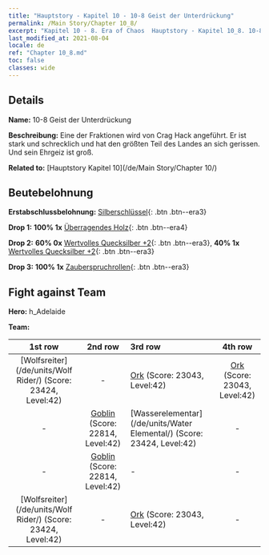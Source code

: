 ```yaml
---
title: "Hauptstory - Kapitel 10 - 10-8 Geist der Unterdrückung"
permalink: /Main Story/Chapter 10_8/
excerpt: "Kapitel 10 - 8. Era of Chaos  Hauptstory - Kapitel 10_8. 10-8 Geist der Unterdrückung"
last_modified_at: 2021-08-04
locale: de
ref: "Chapter 10_8.md"
toc: false
classes: wide
---
```


## Details

 **Name:** 10-8 Geist der Unterdrückung

 **Beschreibung:** Eine der Fraktionen wird von Crag Hack angeführt. Er ist stark und schrecklich und hat den größten Teil des Landes an sich gerissen. Und sein Ehrgeiz ist groß.

 **Related to:** [Hauptstory Kapitel 10](/de/Main Story/Chapter 10/)

## Beutebelohnung

 **Erstabschlussbelohnung:** [Silberschlüssel](/ItemsDE/con_693/){: .btn .btn--era3}

 **Drop 1:** **100% 1x** [Überragendes Holz](/ItemsDE/mat_34/){: .btn .btn--era4}

 **Drop 2:** **60% 0x** [Wertvolles Quecksilber +2](/ItemsDE/mat_28/){: .btn .btn--era3}, **40% 1x** [Wertvolles Quecksilber +2](/ItemsDE/mat_28/){: .btn .btn--era3}

 **Drop 3:** **100% 1x** [Zauberspruchrollen](/ItemsDE/con_694/){: .btn .btn--era3}


## Fight against Team
 **Hero:** h_Adelaide

 **Team:**


  | 1st row | 2nd row | 3rd row | 4th row |
  |:----:|:----:|:----|:----:|
  | [Wolfsreiter](/de/units/Wolf Rider/) (Score: 23424, Level:42)  | - | [Ork](/de/units/Orc/) (Score: 23043, Level:42)  | [Ork](/de/units/Orc/) (Score: 23043, Level:42)  |
  | - | [Goblin](/de/units/Goblin/) (Score: 22814, Level:42)  | [Wasserelementar](/de/units/Water Elemental/) (Score: 23424, Level:42)  | - |
  | - | [Goblin](/de/units/Goblin/) (Score: 22814, Level:42)  | - | - |
  | [Wolfsreiter](/de/units/Wolf Rider/) (Score: 23424, Level:42)  | - | [Ork](/de/units/Orc/) (Score: 23043, Level:42)  | - |


